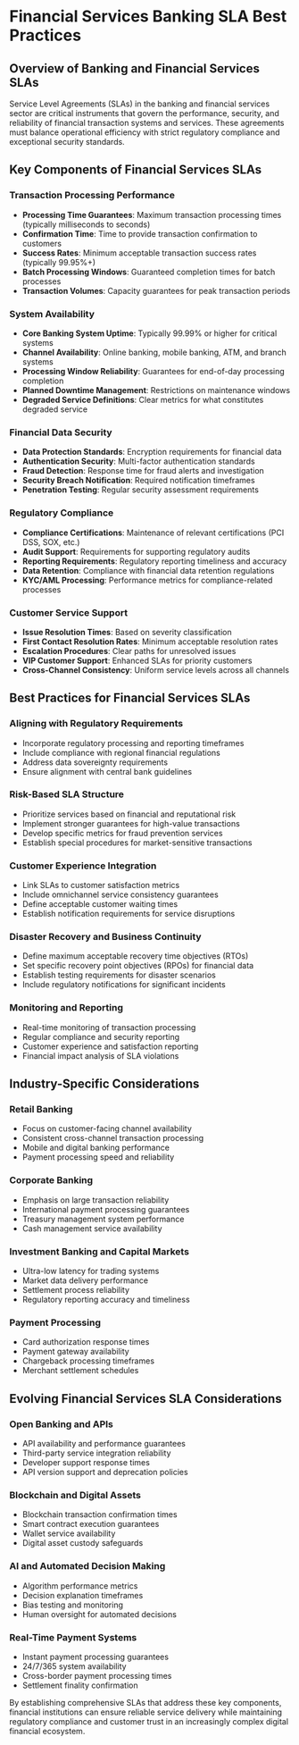 # Financial Services Banking SLA Best Practices

## Overview of Banking and Financial Services SLAs
Service Level Agreements (SLAs) in the banking and financial services sector are critical instruments that govern the performance, security, and reliability of financial transaction systems and services. These agreements must balance operational efficiency with strict regulatory compliance and exceptional security standards.

## Key Components of Financial Services SLAs

### Transaction Processing Performance
- **Processing Time Guarantees**: Maximum transaction processing times (typically milliseconds to seconds)
- **Confirmation Time**: Time to provide transaction confirmation to customers
- **Success Rates**: Minimum acceptable transaction success rates (typically 99.95%+)
- **Batch Processing Windows**: Guaranteed completion times for batch processes
- **Transaction Volumes**: Capacity guarantees for peak transaction periods

### System Availability
- **Core Banking System Uptime**: Typically 99.99% or higher for critical systems
- **Channel Availability**: Online banking, mobile banking, ATM, and branch systems
- **Processing Window Reliability**: Guarantees for end-of-day processing completion
- **Planned Downtime Management**: Restrictions on maintenance windows
- **Degraded Service Definitions**: Clear metrics for what constitutes degraded service

### Financial Data Security
- **Data Protection Standards**: Encryption requirements for financial data
- **Authentication Security**: Multi-factor authentication standards
- **Fraud Detection**: Response time for fraud alerts and investigation
- **Security Breach Notification**: Required notification timeframes
- **Penetration Testing**: Regular security assessment requirements

### Regulatory Compliance
- **Compliance Certifications**: Maintenance of relevant certifications (PCI DSS, SOX, etc.)
- **Audit Support**: Requirements for supporting regulatory audits
- **Reporting Requirements**: Regulatory reporting timeliness and accuracy
- **Data Retention**: Compliance with financial data retention regulations
- **KYC/AML Processing**: Performance metrics for compliance-related processes

### Customer Service Support
- **Issue Resolution Times**: Based on severity classification
- **First Contact Resolution Rates**: Minimum acceptable resolution rates
- **Escalation Procedures**: Clear paths for unresolved issues
- **VIP Customer Support**: Enhanced SLAs for priority customers
- **Cross-Channel Consistency**: Uniform service levels across all channels

## Best Practices for Financial Services SLAs

### Aligning with Regulatory Requirements
- Incorporate regulatory processing and reporting timeframes
- Include compliance with regional financial regulations
- Address data sovereignty requirements
- Ensure alignment with central bank guidelines

### Risk-Based SLA Structure
- Prioritize services based on financial and reputational risk
- Implement stronger guarantees for high-value transactions
- Develop specific metrics for fraud prevention services
- Establish special procedures for market-sensitive transactions

### Customer Experience Integration
- Link SLAs to customer satisfaction metrics
- Include omnichannel service consistency guarantees
- Define acceptable customer waiting times
- Establish notification requirements for service disruptions

### Disaster Recovery and Business Continuity
- Define maximum acceptable recovery time objectives (RTOs)
- Set specific recovery point objectives (RPOs) for financial data
- Establish testing requirements for disaster scenarios
- Include regulatory notifications for significant incidents

### Monitoring and Reporting
- Real-time monitoring of transaction processing
- Regular compliance and security reporting
- Customer experience and satisfaction reporting
- Financial impact analysis of SLA violations

## Industry-Specific Considerations

### Retail Banking
- Focus on customer-facing channel availability
- Consistent cross-channel transaction processing
- Mobile and digital banking performance
- Payment processing speed and reliability

### Corporate Banking
- Emphasis on large transaction reliability
- International payment processing guarantees
- Treasury management system performance
- Cash management service availability

### Investment Banking and Capital Markets
- Ultra-low latency for trading systems
- Market data delivery performance
- Settlement process reliability
- Regulatory reporting accuracy and timeliness

### Payment Processing
- Card authorization response times
- Payment gateway availability
- Chargeback processing timeframes
- Merchant settlement schedules

## Evolving Financial Services SLA Considerations

### Open Banking and APIs
- API availability and performance guarantees
- Third-party service integration reliability
- Developer support response times
- API version support and deprecation policies

### Blockchain and Digital Assets
- Blockchain transaction confirmation times
- Smart contract execution guarantees
- Wallet service availability
- Digital asset custody safeguards

### AI and Automated Decision Making
- Algorithm performance metrics
- Decision explanation timeframes
- Bias testing and monitoring
- Human oversight for automated decisions

### Real-Time Payment Systems
- Instant payment processing guarantees
- 24/7/365 system availability
- Cross-border payment processing times
- Settlement finality confirmation

By establishing comprehensive SLAs that address these key components, financial institutions can ensure reliable service delivery while maintaining regulatory compliance and customer trust in an increasingly complex digital financial ecosystem.